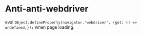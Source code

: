 # Anti-anti-webdriver
eval `Object.defineProperty(navigator,'webdriver', {get: () => undefined,});` when page loading.